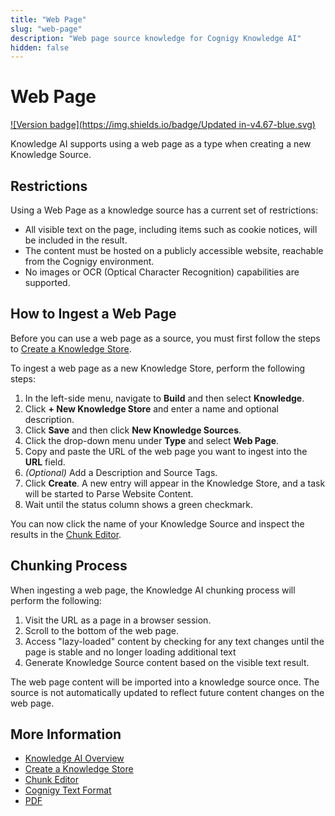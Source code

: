 ```yaml
---
title: "Web Page"
slug: "web-page"
description: "Web page source knowledge for Cognigy Knowledge AI"
hidden: false
---
```


# Web Page

[![Version badge](https://img.shields.io/badge/Updated in-v4.67-blue.svg)](../../release-notes/4.67.md)

Knowledge AI supports using a web page as a type when creating a new Knowledge Source. 

## Restrictions

Using a Web Page as a knowledge source has a current set of restrictions:

- All visible text on the page, including items such as cookie notices, will be included in the result.
- The content must be hosted on a publicly accessible website, reachable from the Cognigy environment.
- No images or OCR (Optical Character Recognition) capabilities are supported.

## How to Ingest a Web Page

Before you can use a web page as a source, you must first follow the steps to [Create a Knowledge Store](overview.md#create-a-knowledge-store).

To ingest a web page as a new Knowledge Store, perform the following steps:

1. In the left-side menu, navigate to **Build** and then select **Knowledge**.
2. Click **+ New Knowledge Store** and enter a name and optional description.
3. Click **Save** and then click **New Knowledge Sources**.
4. Click the drop-down menu under **Type** and select **Web Page**.
5. Copy and paste the URL of the web page you want to ingest into the **URL** field.
6. _(Optional)_ Add a Description and Source Tags.
7. Click **Create**. A new entry will appear in the Knowledge Store, and a task will be started to Parse Website Content.
8. Wait until the status column shows a green checkmark.

You can now click the name of your Knowledge Source and inspect the results in the [Chunk Editor](overview.md#chunk-editor).

## Chunking Process

When ingesting a web page, the Knowledge AI chunking process will perform the following:

1. Visit the URL as a page in a browser session.
2. Scroll to the bottom of the web page. 
3. Access "lazy-loaded" content by checking for any text changes until the page is stable and no longer loading additional text
4. Generate Knowledge Source content based on the visible text result.

The web page content will be imported into a knowledge source once. The source is not automatically updated to reflect future content changes on the web page.

## More Information

- [Knowledge AI Overview](overview.md)
- [Create a Knowledge Store](overview.md#create-a-knowledge-store)
- [Chunk Editor](overview.md#chunk-editor)
- [Cognigy Text Format](ctxt.md)
- [PDF](pdf.md)